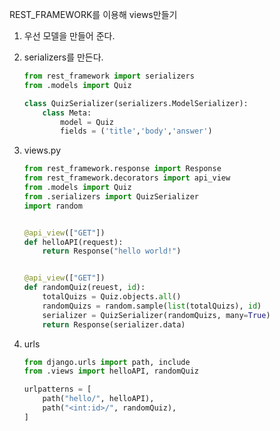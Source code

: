 REST_FRAMEWORK를 이용해 views만들기

1. 우선 모델을 만들어 준다. 

2. serializers를 만든다. 
   ```python
   from rest_framework import serializers
   from .models import Quiz
   
   class QuizSerializer(serializers.ModelSerializer):
       class Meta:
           model = Quiz
           fields = ('title','body','answer')
   ```

3. views.py
   ```python
   from rest_framework.response import Response
   from rest_framework.decorators import api_view
   from .models import Quiz
   from .serializers import QuizSerializer
   import random
   
   
   @api_view(["GET"])
   def helloAPI(request):
       return Response("hello world!")
   
   
   @api_view(["GET"])
   def randomQuiz(reuest, id):
       totalQuizs = Quiz.objects.all()
       randomQuizs = random.sample(list(totalQuizs), id)
       serializer = QuizSerializer(randomQuizs, many=True)
       return Response(serializer.data)
   
   
   ```

 4. urls
    ```python
    from django.urls import path, include
    from .views import helloAPI, randomQuiz
    
    urlpatterns = [
        path("hello/", helloAPI),
        path("<int:id>/", randomQuiz),
    ]
    ```

    

    





